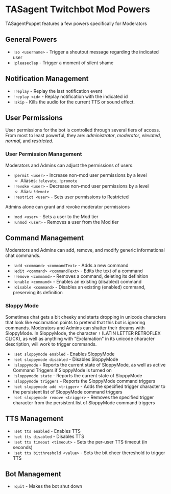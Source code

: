 # TASagent Twitchbot Mod Powers

TASagentPuppet features a few powers specifically for Moderators

## General Powers

* `!so <username>` - Trigger a shoutout message regarding the indicated user
* `!pleaseclap` - Trigger a moment of silent shame

## Notification Management

* `!replay` - Replay the last notification event
* `!replay <id>` - Replay notification with the indicated id
* `!skip` - Kills the audio for the current TTS or sound effect.

## User Permissions

User permissions for the bot is controlled through several tiers of access.  From most to least powerful, they are: _administrator_, _moderator_, _elevated_, _normal_, and _restricted_.

### User Permission Management

Moderators and Admins can adjust the permissions of users.

* `!permit <user>` - Increase non-mod user permissions by a level
    * Aliases: `!elevate`, `!promote`
* `!revoke <user>` - Decrease non-mod user permissions by a level
    * Alias: `!demote`
* `!restrict <user>` - Sets user permissions to Restricted

Admins alone can grant and revoke moderator permissions

* `!mod <user>` - Sets a user to the Mod tier
* `!unmod <user>` - Removes a user from the Mod tier

## Command Management

Moderators and Admins can add, remove, and modify generic informational chat commands.

* `!add <command> <commandText>` - Adds a new command
* `!edit <command> <commandText>` - Edits the text of a command
* `!remove <command>` - Removes a command, deleting its definition
* `!enable <command>` - Enables an existing (disabled) command
* `!disable <command>` - Disables an existing (enabled) command, preserving its definition

### Sloppy Mode

Sometimes chat gets a bit cheeky and starts dropping in unicode characters that look like exclamation points to pretend that this bot is ignoring commands.  Moderators and Admins can shatter their dreams with SloppyMode.  In SloppyMode, the character `ǃ` (LATIN LETTER RETROFLEX CLICK), as well as anything with "Exclamation" in its unicode character description, will work to trigger commands.

* `!set sloppymode enabled` - Enables SloppyMode
* `!set sloppymode disabled` - Disables SloppyMode
* `!sloppymode` - Reports the current state of SloppyMode, as well as active Command Triggers if SloppyMode is turned on
* `!sloppymode state` - Reports the current state of SloppyMode
* `!sloppymode triggers` - Reports the SloppyMode command triggers
* `!set sloppymode add <trigger>` - Adds the specified trigger character to the persistent list of SloppyMode command triggers
* `!set sloppymode remove <trigger>` - Removes the specified trigger character from the persistent list of SloppyMode command triggers

## TTS Management

* `!set tts enabled` - Enables TTS
* `!set tts disabled` - Disables TTS
* `!set tts timeout <timeout>` -  Sets the per-user TTS timeout (in seconds)
* `!set tts bitthreshold <value>` - Sets the bit cheer thereshold to trigger TTS

## Bot Management

* `!quit` - Makes the bot shut down
